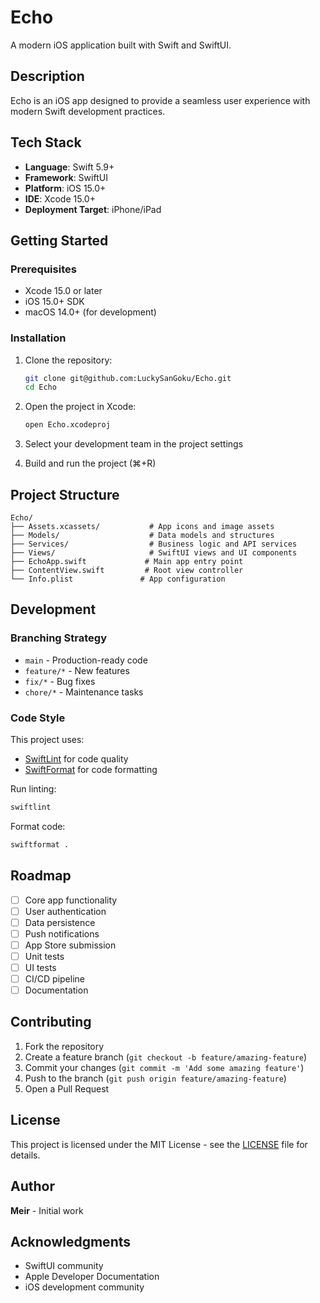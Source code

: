 # Echo

A modern iOS application built with Swift and SwiftUI.

## Description

Echo is an iOS app designed to provide a seamless user experience with modern Swift development practices.

## Tech Stack

- **Language**: Swift 5.9+
- **Framework**: SwiftUI
- **Platform**: iOS 15.0+
- **IDE**: Xcode 15.0+
- **Deployment Target**: iPhone/iPad

## Getting Started

### Prerequisites

- Xcode 15.0 or later
- iOS 15.0+ SDK
- macOS 14.0+ (for development)

### Installation

1. Clone the repository:
   ```bash
   git clone git@github.com:LuckySanGoku/Echo.git
   cd Echo
   ```

2. Open the project in Xcode:
   ```bash
   open Echo.xcodeproj
   ```

3. Select your development team in the project settings

4. Build and run the project (⌘+R)

## Project Structure

```
Echo/
├── Assets.xcassets/           # App icons and image assets
├── Models/                    # Data models and structures
├── Services/                  # Business logic and API services
├── Views/                     # SwiftUI views and UI components
├── EchoApp.swift             # Main app entry point
├── ContentView.swift         # Root view controller
└── Info.plist               # App configuration
```

## Development

### Branching Strategy

- `main` - Production-ready code
- `feature/*` - New features
- `fix/*` - Bug fixes
- `chore/*` - Maintenance tasks

### Code Style

This project uses:
- [SwiftLint](https://github.com/realm/SwiftLint) for code quality
- [SwiftFormat](https://github.com/nicklockwood/SwiftFormat) for code formatting

Run linting:
```bash
swiftlint
```

Format code:
```bash
swiftformat .
```

## Roadmap

- [ ] Core app functionality
- [ ] User authentication
- [ ] Data persistence
- [ ] Push notifications
- [ ] App Store submission
- [ ] Unit tests
- [ ] UI tests
- [ ] CI/CD pipeline
- [ ] Documentation

## Contributing

1. Fork the repository
2. Create a feature branch (`git checkout -b feature/amazing-feature`)
3. Commit your changes (`git commit -m 'Add some amazing feature'`)
4. Push to the branch (`git push origin feature/amazing-feature`)
5. Open a Pull Request

## License

This project is licensed under the MIT License - see the [LICENSE](LICENSE) file for details.

## Author

**Meir** - Initial work

## Acknowledgments

- SwiftUI community
- Apple Developer Documentation
- iOS development community
